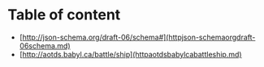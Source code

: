 # Table of content

* [http://json-schema.org/draft-06/schema#](httpjson-schemaorgdraft-06schema.md)
* [http://aotds.babyl.ca/battle/ship](httpaotdsbabylcabattleship.md)